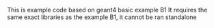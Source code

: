 This is example code based on geant4 basic example B1
It requires the same exact libraries as the example B1, it cannot be ran standalone
